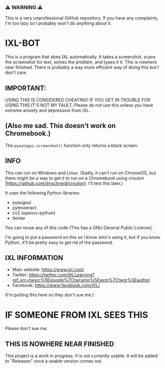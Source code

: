 ### ⚠ WARNING ⚠
This is a very unprofessional GitHub repository. If you have any complaints, I'm too lazy so I probably won't do anything about it.

# IXL-BOT
This is a program that does IXL automatically. It takes a screenshot, scans the screenshot for text, solves the problem, and types it it. This is nowhere near finished. There is probably a way more efficient way of doing this but I don't care.

## IMPORTANT:
USING THIS IS CONSIDERED CHEATING! IF YOU GET IN TROUBLE FOR USING THIS IT'S NOT MY FAULT. Please do not use this unless you have extreme anxiety and depression from IXL.

## (Also me sad. This doesn't work on Chromebook.)
The  ```pyautogui.screenshot()``` function only returns a black screen.

## INFO
 This can run on Windows and Linux. (Sadly, it can't run on ChromeOS, but there might be a way to get it to run on a Chromebook using crouton [https://github.com/dnschneid/crouton]. I'll test this later.)

 It uses the following Python libraries:
- pyaugoui
- pytesseract
- cv2 (opencv-python)
- tkinter

You can reuse any of this code (This has a GNU General Public License).

I'm going to put a password on this so I know who's using it, but if you know Python, it'll be pretty easy to get rid of the password.

## IXL INFORMATION
- Main website: https://www.ixl.com/
- Twitter: https://twitter.com/IXLLearning?ref_src=twsrc%5Egoogle%7Ctwcamp%5Eserp%7Ctwgr%5Eauthor
- Facebook: https://www.facebook.com/IXL/

(I'm putting this here so they don't sue me.)

# IF SOMEONE FROM IXL SEES THIS
Please don't sue me.

## THIS IS NOWHERE NEAR FINISHED
This project is a work in progress. It is not currently usable. It will be added to "Releases" once a usable version comes out.
